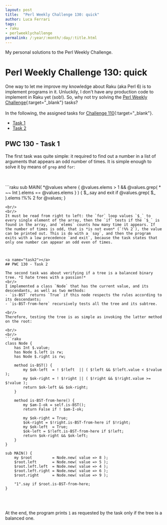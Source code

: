```yaml
---
layout: post
title:  "Perl Weekly Challenge 130: quick"
author: Luca Ferrari
tags:
- raku
- perlweeklychallenge
permalink: /:year/:month/:day/:title.html
---
```

My personal solutions to the Perl Weekly Challenge.

# Perl Weekly Challenge 130: quick

One way to let me improve my knowledge about Raku (aka Perl 6) is to implement programs in it.
Unluckily, I don't have any production code to implement in Raku yet (sob!).
So, why not try solving the [Perl Weekly Challenge](https://perlweeklychallenge.org/){:target="_blank"} tasks?
<br/>
<br/>
In the following, the assigned tasks for [Challenge 110](https://perlweeklychallenge.org/blog/perl-weekly-challenge-0110/){:target="_blank"}.
<br/>
- [Task 1](#task1)
- [Task 2](#task2)



<a name="task1"></a>
## PWC 130 - Task 1

The first task was quite simple: it required to find out a number in a list of arguments that appears an odd number of times. It is simple enough to solve it by means of `grep` and `for`:

<br/>
<br/>
```raku
sub MAIN( *@values where { @values.elems > 1 && @values.grep( * ~~ Int ).elems == @values.elems  } ) {
    $_.say and exit if  @values.grep( $_ ).elems !%% 2 for @values;
}

```
<br/>
<br/>
It must be read from right to left: the `for` loop values `$_` to every single element of the array, then the `if` tests if the `$_` is found in the array, and `elems` counts how many time it appears. If the number of times is odd, that is *is not even* (`!%% 2`), the value can be printed out. This is do with a `say`, and then the program exits with a low precedence `and exit`, because the task states that only one number can appear an odd even of times.



<a name="task2"></a>
## PWC 130 - Task 2

The second task was about verifying if a tree is a balanced binary tree. *I hate trees with a passion!*
<br/>
I implemented a class `Node` that has the current value, and its descendants, as well as two methods:
- `is-BST` returns `True` if this node respects the rules according to its descendants;
- `is-BST-from-here` recursively tests all the tree and its subtree.

<br/>
Therefore, testing the tree is as simple as invoking the latter method on the root:

<br/>
<br/>
```raku
class Node {
    has Int $.value;
    has Node $.left is rw;
    has Node $.right is rw;

    method is-BST() {
        my $ok-left  = ! $!left  || ( $!left && $!left.value < $!value );
        my $ok-right = ! $!right || ( $!right && $!right.value >= $!value );
        return $ok-left && $ok-right;
    }

    method is-BST-from-here() {
        my $am-I-ok = self.is-BST();
        return False if ! $am-I-ok;

        my $ok-right = True;
        $ok-right = $!right.is-BST-from-here if $!right;
        my $ok-left  = True;
        $ok-left = $!left.is-BST-from-here if $!left;
        return $ok-right && $ok-left;
    }
}

sub MAIN() {
    my $root         = Node.new( value => 8 );
    $root.left       = Node.new( value => 5 );
    $root.left.left  = Node.new( value => 4 );
    $root.left.right = Node.new( value => 6 );
    $root.right      = Node.new( value => 9 );

    "1".say if $root.is-BST-from-here;
}

```
<br/>
<br/>

At the end, the program prints `1` as requested by the task only if the tree is a balanced one.
